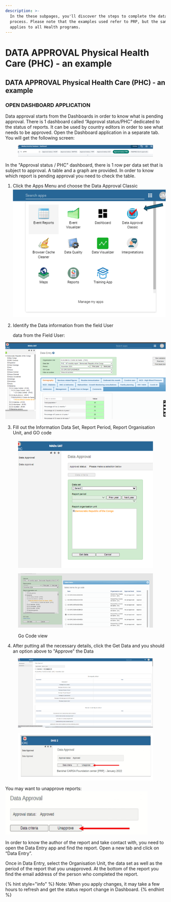 ```yaml
---
description: >-
  In the these subpages, you'll discover the steps to complete the data approval
  process. Please note that the examples used refer to PRP, but the same process
  applies to all Health programs.
---
```


# DATA APPROVAL  Physical Health Care (PHC) - an example

## DATA APPROVAL Physical Health Care (PHC) - an example

### OPEN DASHBOARD APPLICATION&#x20;

Data approval starts from the Dashboards in order to know what is pending approval. There is 1 dashboard called “Approval status/PHC” dedicated to the status of reports. It can be used by country editors in order to see what needs to be approved. Open the Dashboard application in a separate tab. You will get the following screen:

<figure><img src="../../../.gitbook/assets/image (17) (1).png" alt=""><figcaption></figcaption></figure>

In the "Approval status / PHC" dashboard, there is 1 row per data set that is subject to approval. A table and a graph are provided. In order to know which report is pending approval you need to check the table.

1. Click the Apps Menu and choose the Data Approval Classic![](<../../../.gitbook/assets/image (42) (1).png>)
2.  Identify the Data information from the field User

    data from the Field User:

![](<../../../.gitbook/assets/image (43) (1).png>)

3. Fill out the Information Data Set, Report Period, Report Organisation Unit, and GO code

<figure><img src="../../../.gitbook/assets/image (44) (1).png" alt=""><figcaption></figcaption></figure>

<figure><img src="../../../.gitbook/assets/image (45) (1).png" alt=""><figcaption><p>Go Code view</p></figcaption></figure>

4. After putting all the necessary details, click the Get Data and you should an option above to "Approve" the Data

<figure><img src="../../../.gitbook/assets/image (46) (1).png" alt=""><figcaption></figcaption></figure>

<figure><img src="../../../.gitbook/assets/image (47) (1).png" alt=""><figcaption></figcaption></figure>

You may want to unapprove reports:\
![](<../../../.gitbook/assets/image (48) (1).png>)



In order to know the author of the report and take contact with, you need to open the Data Entry app and find the report. Open a new tab and click on “Data Entry”.

Once in Data Entry, select the Organisation Unit, the data set as well as the period of the report that you unapproved. At the bottom of the report you find the email address of the person who completed the report.

{% hint style="info" %}
Note: When you apply changes, it may take a few hours to refresh and get the status report change in Dashboard.
{% endhint %}
